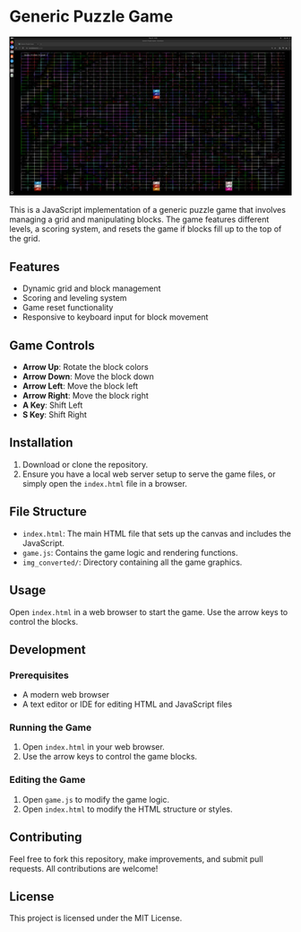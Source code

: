 # Generic Puzzle Game

![screenshot](https://github.com/lostjared/Generic.Puzzle.Game.JavaScript/blob/main/screenshot.jpg)

This is a JavaScript implementation of a generic puzzle game that involves managing a grid and manipulating blocks. The game features different levels, a scoring system, and resets the game if blocks fill up to the top of the grid.

## Features

- Dynamic grid and block management
- Scoring and leveling system
- Game reset functionality
- Responsive to keyboard input for block movement

## Game Controls

- **Arrow Up**: Rotate the block colors
- **Arrow Down**: Move the block down
- **Arrow Left**: Move the block left
- **Arrow Right**: Move the block right
- **A Key**: Shift Left
- **S Key**: Shift Right

## Installation

1. Download or clone the repository.
2. Ensure you have a local web server setup to serve the game files, or simply open the `index.html` file in a browser.

## File Structure

- `index.html`: The main HTML file that sets up the canvas and includes the JavaScript.
- `game.js`: Contains the game logic and rendering functions.
- `img_converted/`: Directory containing all the game graphics.

## Usage

Open `index.html` in a web browser to start the game. Use the arrow keys to control the blocks.

## Development

### Prerequisites

- A modern web browser
- A text editor or IDE for editing HTML and JavaScript files

### Running the Game

1. Open `index.html` in your web browser.
2. Use the arrow keys to control the game blocks.

### Editing the Game

1. Open `game.js` to modify the game logic.
2. Open `index.html` to modify the HTML structure or styles.

## Contributing

Feel free to fork this repository, make improvements, and submit pull requests. All contributions are welcome!

## License

This project is licensed under the MIT License.